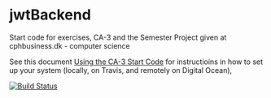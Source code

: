 # jwtBackend

Start code for exercises, CA-3 and the Semester Project given at cphbusiness.dk - computer science

See this document [Using the CA-3 Start Code](https://docs.google.com/document/d/1lvNUPW8NbyFRY8LG_7njkwmHdFeimS8c4w0tdw23WsI/edit?usp=sharing) for instructioins in how to set up your system (locally, on Travis, and remotely on Digital Ocean),

[![Build Status](https://travis-ci.org/cphdat3sem2019spring/semester-seed.svg?branch=master)](https://travis-ci.org/cphdat3sem2019spring/semester-seed)
